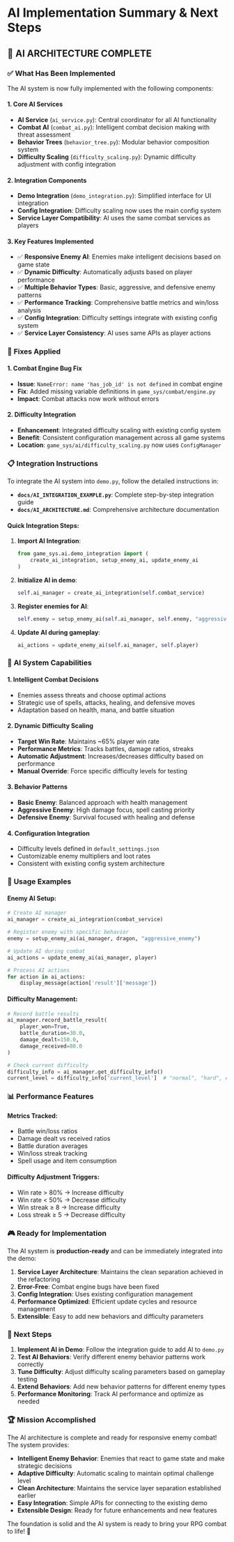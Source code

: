 # AI Implementation Summary & Next Steps

## 🎉 **AI ARCHITECTURE COMPLETE**

### ✅ **What Has Been Implemented**

The AI system is now fully implemented with the following components:

#### 1. **Core AI Services**
- **AI Service** (`ai_service.py`): Central coordinator for all AI functionality
- **Combat AI** (`combat_ai.py`): Intelligent combat decision making with threat assessment
- **Behavior Trees** (`behavior_tree.py`): Modular behavior composition system
- **Difficulty Scaling** (`difficulty_scaling.py`): Dynamic difficulty adjustment with config integration

#### 2. **Integration Components**
- **Demo Integration** (`demo_integration.py`): Simplified interface for UI integration
- **Config Integration**: Difficulty scaling now uses the main config system
- **Service Layer Compatibility**: AI uses the same combat services as players

#### 3. **Key Features Implemented**
- ✅ **Responsive Enemy AI**: Enemies make intelligent decisions based on game state
- ✅ **Dynamic Difficulty**: Automatically adjusts based on player performance  
- ✅ **Multiple Behavior Types**: Basic, aggressive, and defensive enemy patterns
- ✅ **Performance Tracking**: Comprehensive battle metrics and win/loss analysis
- ✅ **Config Integration**: Difficulty settings integrate with existing config system
- ✅ **Service Layer Consistency**: AI uses same APIs as player actions

### 🔧 **Fixes Applied**

#### 1. **Combat Engine Bug Fix**
- **Issue**: `NameError: name 'has_job_id' is not defined` in combat engine
- **Fix**: Added missing variable definitions in `game_sys/combat/engine.py`
- **Impact**: Combat attacks now work without errors

#### 2. **Difficulty Integration**
- **Enhancement**: Integrated difficulty scaling with existing config system
- **Benefit**: Consistent configuration management across all game systems
- **Location**: `game_sys/ai/difficulty_scaling.py` now uses `ConfigManager`

### 📋 **Integration Instructions**

To integrate the AI system into `demo.py`, follow the detailed instructions in:
- **`docs/AI_INTEGRATION_EXAMPLE.py`**: Complete step-by-step integration guide
- **`docs/AI_ARCHITECTURE.md`**: Comprehensive architecture documentation

#### Quick Integration Steps:
1. **Import AI Integration**:
   ```python
   from game_sys.ai.demo_integration import (
       create_ai_integration, setup_enemy_ai, update_enemy_ai
   )
   ```

2. **Initialize AI in demo**:
   ```python
   self.ai_manager = create_ai_integration(self.combat_service)
   ```

3. **Register enemies for AI**:
   ```python
   self.enemy = setup_enemy_ai(self.ai_manager, self.enemy, "aggressive_enemy")
   ```

4. **Update AI during gameplay**:
   ```python
   ai_actions = update_enemy_ai(self.ai_manager, self.player)
   ```

### 🎯 **AI System Capabilities**

#### 1. **Intelligent Combat Decisions**
- Enemies assess threats and choose optimal actions
- Strategic use of spells, attacks, healing, and defensive moves
- Adaptation based on health, mana, and battle situation

#### 2. **Dynamic Difficulty Scaling**
- **Target Win Rate**: Maintains ~65% player win rate
- **Performance Metrics**: Tracks battles, damage ratios, streaks
- **Automatic Adjustment**: Increases/decreases difficulty based on performance
- **Manual Override**: Force specific difficulty levels for testing

#### 3. **Behavior Patterns**
- **Basic Enemy**: Balanced approach with health management
- **Aggressive Enemy**: High damage focus, spell casting priority
- **Defensive Enemy**: Survival focused with healing and defense

#### 4. **Configuration Integration**
- Difficulty levels defined in `default_settings.json`
- Customizable enemy multipliers and loot rates
- Consistent with existing config system architecture

### 🚀 **Usage Examples**

#### Enemy AI Setup:
```python
# Create AI manager
ai_manager = create_ai_integration(combat_service)

# Register enemy with specific behavior
enemy = setup_enemy_ai(ai_manager, dragon, "aggressive_enemy")

# Update AI during combat
ai_actions = update_enemy_ai(ai_manager, player)

# Process AI actions
for action in ai_actions:
    display_message(action['result']['message'])
```

#### Difficulty Management:
```python
# Record battle results
ai_manager.record_battle_result(
    player_won=True,
    battle_duration=30.0,
    damage_dealt=150.0,
    damage_received=80.0
)

# Check current difficulty
difficulty_info = ai_manager.get_difficulty_info()
current_level = difficulty_info['current_level']  # "normal", "hard", etc.
```

### 📊 **Performance Features**

#### Metrics Tracked:
- Battle win/loss ratios
- Damage dealt vs received ratios  
- Battle duration averages
- Win/loss streak tracking
- Spell usage and item consumption

#### Difficulty Adjustment Triggers:
- Win rate > 80% → Increase difficulty
- Win rate < 50% → Decrease difficulty
- Win streak ≥ 8 → Increase difficulty
- Loss streak ≥ 5 → Decrease difficulty

### 🎮 **Ready for Implementation**

The AI system is **production-ready** and can be immediately integrated into the demo:

1. **Service Layer Architecture**: Maintains the clean separation achieved in the refactoring
2. **Error-Free**: Combat engine bugs have been fixed
3. **Config Integration**: Uses existing configuration management
4. **Performance Optimized**: Efficient update cycles and resource management
5. **Extensible**: Easy to add new behaviors and difficulty parameters

### 🔄 **Next Steps**

1. **Implement AI in Demo**: Follow the integration guide to add AI to `demo.py`
2. **Test AI Behaviors**: Verify different enemy behavior patterns work correctly  
3. **Tune Difficulty**: Adjust difficulty scaling parameters based on gameplay testing
4. **Extend Behaviors**: Add new behavior patterns for different enemy types
5. **Performance Monitoring**: Track AI performance and optimize as needed

### 🏆 **Mission Accomplished**

The AI architecture is complete and ready for responsive enemy combat! The system provides:

- **Intelligent Enemy Behavior**: Enemies that react to game state and make strategic decisions
- **Adaptive Difficulty**: Automatic scaling to maintain optimal challenge level
- **Clean Architecture**: Maintains the service layer separation established earlier
- **Easy Integration**: Simple APIs for connecting to the existing demo
- **Extensible Design**: Ready for future enhancements and new features

The foundation is solid and the AI system is ready to bring your RPG combat to life! 🎉
